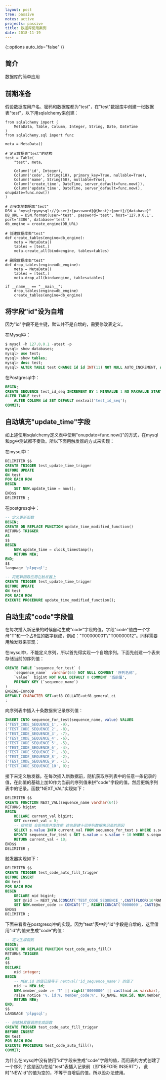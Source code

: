 ```yaml
---
layout: post
tree: passive
notes: active
projects: passive
title: 数据库使用案例
date: 2018-11-19
---
```



{::options auto_ids="false" /}


## 简介 ##

数据库的简单应用


## 前期准备 ##

假设数据库用户名、密码和数据库都为"test"，在"test"数据库中创建一张数据表"test"，以下用sqlalchemy来创建：

~~~python3
from sqlalchemy import (
    MetaData, Table, Column, Integer, String, Date, DateTime
)
from sqlalchemy.sql import func

meta = MetaData()

# 定义数据表"test"的结构
test = Table(
    "test", meta,
    
    Column('id', Integer),
    Column('code', String(18), primary_key=True, nullable=True),
    Column('name', String(50), nullable=True),
    Column('create_time', DateTime, server_default=func.now()),
    Column('update_time', DateTime, server_default=func.now(), onupdate=func.now())
)

# 连接本地数据库"test"
DSN = "mysql+pymysql://{user}:{password}@{host}:{port}/{database}"
DB_URL = DSN.format(user='test', password='test', host='127.0.0.1', port='3306', database='test')
db_engine = create_engine(DB_URL)

# 创建数据库表"test"
def create_tables(engine=db_engine):
    meta = MetaData()
    tables = [test,]
    meta.create_all(bind=engine, tables=tables)
    
# 删除数据库表"test"
def drop_tables(engine=db_engine):
    meta = MetaData()
    tables = [test,]
    meta.drop_all(bind=engine, tables=tables)

if __name__ == "__main__":
    drop_tables(engine=db_engine)
    create_tables(engine=db_engine)

~~~


## 将字段"id"设为自增 ##

因为"id"字段不是主键，默认并不是自增的，需要修改表定义。

在Mysql中：

~~~sql
$ mysql -h 127.0.0.1 -utest -p
mysql> show databases;
mysql> use test;
mysql> show tables;
mysql> desc test;
mysql> ALTER TABLE test CHANGE id id INT(11) NOT NULL AUTO_INCREMENT, ADD key(id);
~~~

在Postgresql中：

~~~sql
BEGIN;
CREATE SEQUENCE test_id_seq INCREMENT BY 1 MINVALUE 1 NO MAXVALUE START WITH 1;
ALTER TABLE test
    ALTER COLUMN id SET DEFAULT nextval('test_id_seq');
COMMIT;
~~~


## 自动填充"update_time"字段 ##

如上述使用sqlalchemy定义表中使用"onupdate=func.now()"的方式，在mysql和pg中测试都不奏效。所以下面用触发器的方式来实现：

在mysql中：

~~~sql
DELIMITER $$
CREATE TRIGGER test_update_time_trigger
BEFORE UPDATE
ON test
FOR EACH ROW
BEGIN
    SET NEW.update_time = now();
END$$
DELIMITER ;
~~~

在postgresql中：

~~~sql
-- 定义更新函数
BEGIN;
CREATE OR REPLACE FUNCTION update_time_modified_function()
RETURNS TRIGGER
AS
$$
BEGIN
    NEW.update_time = clock_timestamp();
    RETURN NEW;
END;
$$
language 'plpgsql';

-- 将更新函数应用在触发器上
CREATE TRIGGER test_update_time_trigger
BEFORE UPDATE
ON test
FOR EACH ROW
EXECUTE PROCEDURE update_time_modified_function();
~~~


## 自动生成"code"字段值 ##

在每次插入新记录的时候自动生成"code"字段的值。字段"code"值由一个字母"T"和一个占8位的数字组成，例如："T00000001"/"T00000012"。同样需要用触发器来实现：

在mysql中，不能定义序列，所以首先得实现一个自增序列。下面先创建一个表来存储当前的序列值：

~~~sql
CREATE TABLE `sequence_for_test` (
    `sequence_name`  varchar(64) NOT NULL COMMENT '序列名称',
    `value`  bigint NOT NULL DEFAULT 0 COMMENT '当前值',
    PRIMARY KEY (`sequence_name`)
)
ENGINE=InnoDB
DEFAULT CHARACTER SET=utf8 COLLATE=utf8_general_ci
;
~~~

向序列表中插入十条数据来记录序列值：

~~~sql
INSERT INTO sequence_for_test(sequence_name, value) VALUES 
('TEST_CODE_SEQUENCE_1', -9),
('TEST_CODE_SEQUENCE_2', -8),
('TEST_CODE_SEQUENCE_3', -7),
('TEST_CODE_SEQUENCE_4', -6),
('TEST_CODE_SEQUENCE_5', -5),
('TEST_CODE_SEQUENCE_6', -4),
('TEST_CODE_SEQUENCE_7', -3),
('TEST_CODE_SEQUENCE_8', -2),
('TEST_CODE_SEQUENCE_9', -1),
('TEST_CODE_SEQUENCE_10', 0);
~~~

接下来定义触发器。在每次插入新数据前，随机获取序列表中的任意一条记录的值，在此值的基础上加10作为当前的序列值来拼"code"字段的值。然后更新序列表中的记录。函数"NEXT_VAL"实现如下：

~~~sql
DELIMITER $$
CREATE FUNCTION NEXT_VAL(sequence_name varchar(64))
RETURNS bigint
BEGIN
    DECLARE current_val bigint;
    SET current_val = 0;
    -- 排他锁 会影响高并发性能 这也是建十组序列数据来记录的原因
    SELECT s.value INTO current_val FROM sequence_for_test s WHERE s.sequence_name = sequence_name FOR UPDATE;
    UPDATE sequence_for_test s SET s.value = s.value + 10 WHERE s.sequence_name = sequence_name;
    RETURN current_val + 10;
END$$
DELIMITER ;
~~~

触发器实现如下：

~~~sql
DELIMITER $$
CREATE TRIGGER test_code_auto_fill_trigger
BEFORE INSERT
ON test
FOR EACH ROW
BEGIN
    DECLARE nid bigint;
    SET @nid := NEXT_VAL(CONCAT('TEST_CODE_SEQUENCE_',CAST(FLOOR(10*RAND()+1) AS CHAR(2))));
    SET NEW.member_code := CONCAT('T', RIGHT(CONCAT('0000000', CAST(@nid AS CHAR(8))), 8));
END$$
DELIMITER ;
~~~


下面来看看在postgresql中的实现。因为"test"表中的"id"字段是自增的，这里借用"id"的值来生成"code"的值：

~~~sql
-- 定义生成函数
BEGIN;
CREATE OR REPLACE FUNCTION test_code_auto_fill()
RETURNS TRIGGER
AS
$$
DECLARE
    nid integer;
BEGIN
    -- NEW.id 的值已经等于 nextval('id_sequence_name') 的值了
    nid := NEW.id;
    NEW.member_code := 'T' || right('0000000' || cast(nid as varchar), 8);
    raise notice '%, id:%, member_code:%', TG_NAME, NEW.id, NEW.member_code;
    RETURN NEW;
END;
$$
LANGUAGE 'plpgsql';

-- 创建触发器调用生成函数
CREATE TRIGGER test_code_auto_fill_trigger
BEFORE INSERT
ON test
FOR EACH ROW
EXECUTE PROCEDURE test_code_auto_fill();
COMMIT;
~~~

为什么在mysql中没有使用"id"字段来生成"code"字段的值，而用表的方式创建了一个序列？这是因为在给"test"表插入记录前（即"BEFORE INSERT"）， 此时"NEW.id"的值为空的，不等于自增后的值，所以没办法使用。
